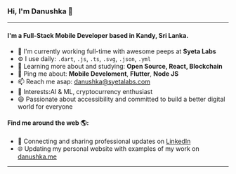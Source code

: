 ### Hi, I'm Danushka 👋
---

#### I'm a Full-Stack Mobile Developer based in Kandy, Sri Lanka.

- 🏢 I'm currently working full-time with awesome peeps at **Syeta Labs**
- ⚙️ I use daily: `.dart`, `.js`, `.ts`, `.svg`, `.json`, `.yml` 
- 🌱 Learning more about and studying: **Open Source, React, Blockchain**
- 💬 Ping me about: **Mobile Develoment**, **Flutter**, **Node JS**
- 📫 Reach me asap: danushka@syetalabs.com
- 💜 Interests:AI & ML, cryptocurrency enthusiast
- 😄 Passionate about accessibility and committed to build a better digital world for everyone

#### Find me around the web 🌎:
- 💼 Connecting and sharing professional updates on <a href="https://www.linkedin.com/in/danushka-ariyarathna-498294137/">LinkedIn</a>
- 🌐 Updating my personal website with examples of my work on <a href="https://www.danushka.com">danushka.me</a>



---

